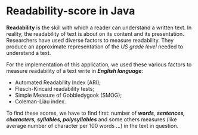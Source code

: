 # Readability-score in Java

**Readability** is the skill with which a reader can understand a written text. 
In reality, the readability of text is about on its content and its presentation.
Researchers have used diverse factors to measure readability.
They produce an approximate representation of the _US grade level_ needed to understand a text.   

For the implementation of this application, we used these various factors to measure
readability of a text write in _**English language**_:
- Automated Readability Index (ARI);
- Flesch-Kincaid readability tests;
- Simple Measure of Gobbledygook (SMOG);
- Coleman-Liau index.  

To find these scores, we have to find first: number of **_words_**, **_sentences, characters, 
syllables, polysyllables_** and some others measures (like average number of character per 
100 words ...) in the text in question. 
